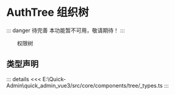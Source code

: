 # AuthTree 组织树  <Badge class="title-badge" type="danger" text="wait" />

::: danger 待完善
本功能暂不可用，敬请期待！
:::

&emsp;&emsp;权限树


## 类型声明

::: details
<<< E:\Quick-Admin\quick_admin_vue3/src/core/components/tree/_types.ts
:::  

